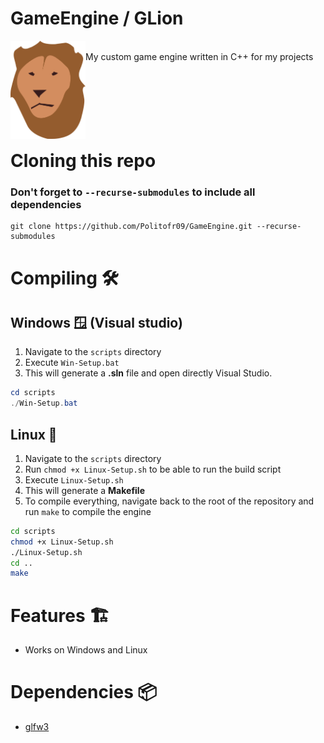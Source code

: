 # GameEngine / GLion 
<img align="left" src="logo.svg" alt="drawing" width="120px"/>

<br/>
My custom game engine written in C++ for my projects
<br/><br/><br/><br/><br/><br/><br/>

# Cloning this repo 
### Don't forget to `--recurse-submodules` to include all dependencies
```
git clone https://github.com/Politofr09/GameEngine.git --recurse-submodules
```

# Compiling 🛠️
## Windows 🪟 (Visual studio) 
1. Navigate to the `scripts` directory
2. Execute `Win-Setup.bat`
3. This will generate a **.sln** file and open directly Visual Studio.

```powershell
cd scripts
./Win-Setup.bat
```

## Linux 🐧
1. Navigate to the `scripts` directory
2. Run `chmod +x Linux-Setup.sh` to be able to run the build script
3. Execute `Linux-Setup.sh`
4. This will generate a **Makefile**
5. To compile everything, navigate back to the root of the repository and run `make` to compile the engine

```bash
cd scripts
chmod +x Linux-Setup.sh
./Linux-Setup.sh
cd ..
make
```

# Features 🏗️ 
- Works on Windows and Linux

# Dependencies 📦 
- [glfw3](https://github.com/Politofr09/glfw/)
